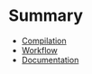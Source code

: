 # Summary

- [Compilation](./compilation.md)
- [Workflow](./workflow.md)
- [Documentation](./documentation.md)
